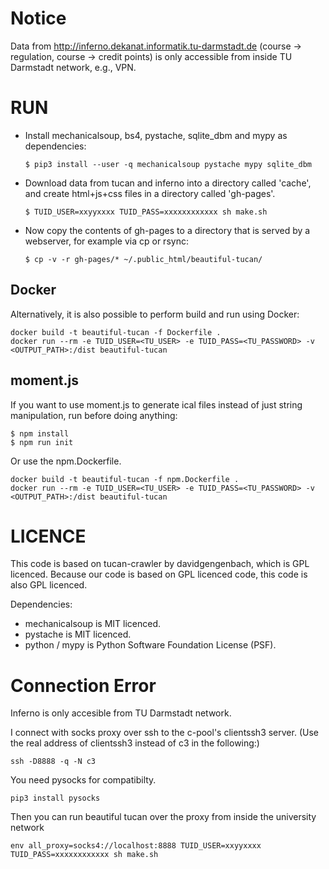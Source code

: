 # Notice

Data from http://inferno.dekanat.informatik.tu-darmstadt.de (course -> regulation, course -> credit points) is only accessible from inside TU Darmstadt network, e.g., VPN.

# RUN

 *  Install mechanicalsoup, bs4, pystache, sqlite_dbm and mypy as dependencies:

    ~~~
    $ pip3 install --user -q mechanicalsoup pystache mypy sqlite_dbm
    ~~~

 *  Download data from tucan and inferno into a directory called 'cache', and
    create html+js+css files in a directory called 'gh-pages'.

    ~~~
    $ TUID_USER=xxyyxxxx TUID_PASS=xxxxxxxxxxxx sh make.sh
    ~~~

 *  Now copy the contents of gh-pages to a directory that is served by a webserver,
    for example via cp or rsync:

    ~~~
    $ cp -v -r gh-pages/* ~/.public_html/beautiful-tucan/
    ~~~

## Docker

Alternatively, it is also possible to perform build and run using Docker:

~~~
docker build -t beautiful-tucan -f Dockerfile .
docker run --rm -e TUID_USER=<TU_USER> -e TUID_PASS=<TU_PASSWORD> -v <OUTPUT_PATH>:/dist beautiful-tucan
~~~

## moment.js
If you want to use moment.js to generate ical files instead of just string manipulation,
run before doing anything:

~~~
$ npm install
$ npm run init
~~~

Or use the npm.Dockerfile.

~~~
docker build -t beautiful-tucan -f npm.Dockerfile .
docker run --rm -e TUID_USER=<TU_USER> -e TUID_PASS=<TU_PASSWORD> -v <OUTPUT_PATH>:/dist beautiful-tucan
~~~


# LICENCE

This code is based on tucan-crawler by davidgengenbach, which is GPL licenced.
Because our code is based on GPL licenced code, this code is also GPL licenced.

Dependencies:
* mechanicalsoup is MIT licenced.
* pystache is MIT licenced.
* python / mypy is Python Software Foundation License (PSF).


# Connection Error

Inferno is only accesible from TU Darmstadt network.

I connect with socks proxy over ssh to the c-pool's clientssh3 server.
(Use the real address of clientssh3 instead of c3 in the following:)

~~~
ssh -D8888 -q -N c3
~~~

You need pysocks for compatibilty.

~~~
pip3 install pysocks
~~~

Then you can run beautiful tucan over the proxy from inside the university network

~~~
env all_proxy=socks4://localhost:8888 TUID_USER=xxyyxxxx TUID_PASS=xxxxxxxxxxxx sh make.sh
~~~
